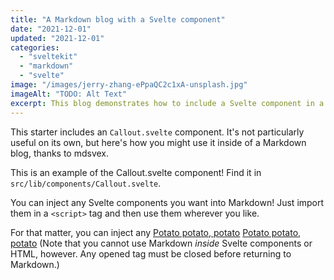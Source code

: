 ```yaml
---
title: "A Markdown blog with a Svelte component"
date: "2021-12-01"
updated: "2021-12-01"
categories:
  - "sveltekit"
  - "markdown"
  - "svelte"
image: "/images/jerry-zhang-ePpaQC2c1xA-unsplash.jpg"
imageAlt: "TODO: Alt Text"
excerpt: This blog demonstrates how to include a Svelte component in a Markdown blog.
---
```


<script>
	import Callout from '$lib/components/Callout.svelte';
</script>

This starter includes an `Callout.svelte` component. It's not particularly useful on its own, but here's how you might use it inside of a Markdown blog, thanks to mdsvex.

<Callout>
This is an example of the Callout.svelte component! Find it in <code>src/lib/components/Callout.svelte</code>.
</Callout>

You can inject any Svelte components you want into Markdown! Just import them in a `<script>` tag and then use them wherever you like.

For that matter, you can inject any [Potato potato, potato](/) [Potato potato, potato](/unclicked) (Note that you cannot use Markdown _inside_ Svelte components or HTML, however. Any opened tag must be closed before returning to Markdown.)
